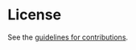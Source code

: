 # License

See the
[guidelines for contributions](https://github.com/yogeshbdeshpande/draft-cca-rats-endorsements/blob/main/CONTRIBUTING.md).
